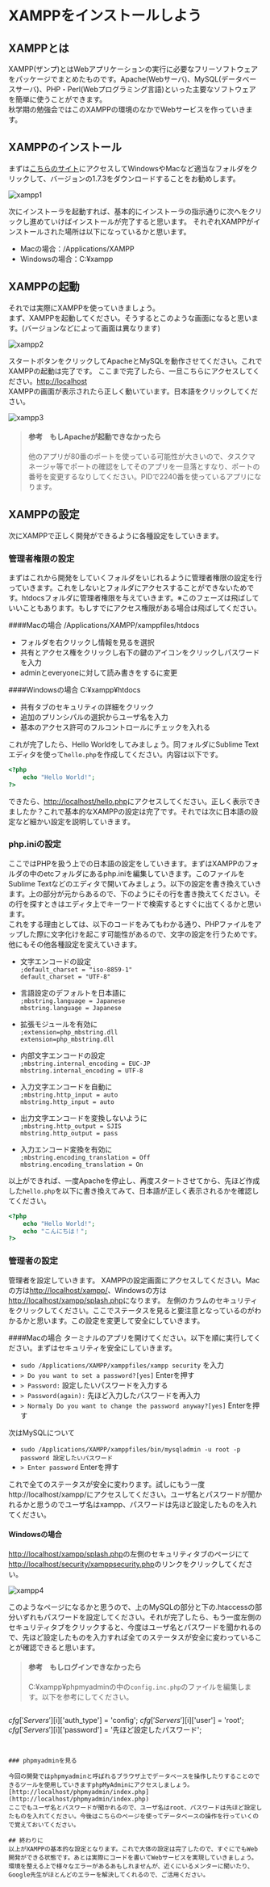 # XAMPPをインストールしよう

## XAMPPとは

XAMPP(ザンプ)とはWebアプリケーションの実行に必要なフリーソフトウェアをパッケージでまとめたものです。Apache(Webサーバ)、MySQL(データベースサーバ)、PHP・Perl(Webプログラミング言語)といった主要なソフトウェアを簡単に使うことができます。  
秋学期の勉強会ではこのXAMPPの環境のなかでWebサービスを作っていきます。


## XAMPPのインストール

まずは<a href="http://sourceforge.net/projects/xampp/files/" target="_blank">こちらのサイト</a>にアクセスしてWindowsやMacなど適当なフォルダをクリックして、バージョンの1.7.3をダウンロードすることをお勧めします。

![xampp1](./images/xampp1.png)  
  
次にインストーラを起動すれば、基本的にインストーラの指示通りに次へをクリックし進めていけばインストールが完了すると思います。
それぞれXAMPPがインストールされた場所は以下になっているかと思います。

* Macの場合：/Applications/XAMPP
* Windowsの場合：C:¥xampp

## XAMPPの起動

それでは実際にXAMPPを使っていきましょう。  
まず、XAMPPを起動してください。そうするとこのような画面になると思います。(バージョンなどによって画面は異なります)

![xampp2](./images/xampp2.png)  

スタートボタンをクリックしてApacheとMySQLを動作させてください。これでXAMPPの起動は完了です。
ここまで完了したら、一旦こちらにアクセスしてください。[http://localhost](http://localhost)  
XAMPPの画面が表示されたら正しく動いています。日本語をクリックしてください。

![xampp3](./images/xampp3.png)

> #### 参考　もしApacheが起動できなかったら
> 他のアプリが80番のポートを使っている可能性が大きいので、タスクマネージャ等でポートの確認をしてそのアプリを一旦落とすなり、ポートの番号を変更するなりしてください。PIDで2240番を使っているアプリになります。

## XAMPPの設定

次にXAMPPで正しく開発ができるように各種設定をしていきます。

### 管理者権限の設定

まずはこれから開発をしていくフォルダをいじれるように管理者権限の設定を行っていきます。これをしないとフォルダにアクセスすることができないためです。htdocsフォルダに管理者権限を与えていきます。※このフェーズは飛ばしていいこともあります。もしすでにアクセス権限がある場合は飛ばしてください。

####Macの場合
/Applications/XAMPP/xamppfiles/htdocs 

* フォルダを右クリックし情報を見るを選択
* 共有とアクセス権をクリックし右下の鍵のアイコンをクリックしパスワードを入力
* adminとeveryoneに対して読み書きをするに変更

####Windowsの場合
C:¥xampp¥htdocs

* 共有タブのセキュリティの詳細をクリック
* 追加のプリンシパルの選択からユーザ名を入力
* 基本のアクセス許可のフルコントロールにチェックを入れる

これが完了したら、Hello Worldをしてみましょう。同フォルダにSublime Textエディタを使って`hello.php`を作成してください。内容は以下です。

```php
<?php
    echo "Hello World!";
?>
```

できたら、[http://localhost/hello.php](http://localhost/hello.php)にアクセスしてください。正しく表示できましたか？これで基本的なXAMPPの設定は完了です。それでは次に日本語の設定など細かい設定を説明していきます。


### php.iniの設定

ここではPHPを扱う上での日本語の設定をしていきます。まずはXAMPPのフォルダの中のetcフォルダにあるphp.iniを編集していきます。このファイルをSublime Textなどのエディタで開いてみましょう。以下の設定を書き換えていきます。上の部分が元からあるので、下のようにその行を書き換えてください。その行を探すときはエディタ上でキーワードで検索するとすぐに出てくるかと思います。  
これをする理由としては、以下のコードをみてもわかる通り、PHPファイルをアップした際に文字化けを起こす可能性があるので、文字の設定を行うためです。他にもその他各種設定を変えていきます。

* 文字エンコードの設定  
`;default_charset = "iso-8859-1"`  
`default_charset = "UTF-8"`

* 言語設定のデフォルトを日本語に  
`;mbstring.language = Japanese`  
`mbstring.language = Japanese`

* 拡張モジュールを有効に  
`;extension=php_mbstring.dll`  
`extension=php_mbstring.dll`

* 内部文字エンコードの設定  
`;mbstring.internal_encoding = EUC-JP`  
`mbstring.internal_encoding = UTF-8`

* 入力文字エンコードを自動に  
`;mbstring.http_input = auto`  
`mbstring.http_input = auto`

* 出力文字エンコードを変換しないように  
`;mbstring.http_output = SJIS`  
`mbstring.http_output = pass`

* 入力エンコード変換を有効に  
`;mbstring.encoding_translation = Off`  
`mbstring.encoding_translation = On`

以上ができれば、一度Apacheを停止し、再度スタートさせてから、先ほど作成した`hello.php`を以下に書き換えてみて、日本語が正しく表示されるかを確認してください。

```php
<?php
    echo "Hello World!";
    echo "こんにちは！";
?>
```

### 管理者の設定

管理者を設定していきます。
XAMPPの設定画面にアクセスしてください。Macの方は[http://localhost/xampp/](http://localhost/xampp/)、Windowsの方は[http://localhost/xampp/splash.php](http://localhost/xampp/splash.php)になります。
左側のカラムのセキュリティをクリックしてください。ここでステータスを見ると要注意となっているのがわかるかと思います。この設定を変更して安全にしていきます。

####Macの場合
ターミナルのアプリを開けてください。以下を順に実行してください。まずはセキュリティを安全にしていきます。

* `sudo /Applications/XAMPP/xamppfiles/xampp security` を入力
* `> Do you want to set a password?[yes]` Enterを押す
* `> Password:` 設定したいパスワードを入力する
* `> Password(again):` 先ほど入力したパスワードを再入力
* `> Normaly Do you want to change the password anyway?[yes]` Enterを押す

次はMySQLについて

* `sudo /Applications/XAMPP/xamppfiles/bin/mysqladmin -u root -p password 設定したいパスワード`
* `> Enter password` Enterを押す

これで全てのステータスが安全に変わります。試しにもう一度http://localhost/xampp/にアクセスしてください。ユーザ名とパスワードが聞かれるかと思うのでユーザ名はxampp、パスワードは先ほど設定したものを入れてください。

#### Windowsの場合

[http://localhost/xampp/splash.php](http://localhost/xampp/splash.php)の左側のセキュリティタブのページにて[http://localhost/security/xamppsecurity.php](http://localhost/security/xamppsecurity.php)のリンクをクリックしてください。

![xampp4](./images/xampp4.png)  

このようなページになるかと思うので、上のMySQLの部分と下の.htaccessの部分いずれもパスワードを設定してください。それが完了したら、もう一度左側のセキュリティタブをクリックすると、今度はユーザ名とパスワードを聞かれるので、先ほど設定したものを入力すれば全てのステータスが安全に変わっていることが確認できると思います。

> #### 参考　もしログインできなかったら
> C:¥xampp¥phpmyadminの中の`config.inc.php`のファイルを編集します。以下を参考にしてください。

>```php
$cfg['Servers'][$i]['auth_type'] = 'config';
$cfg['Servers'][$i]['user'] = 'root';
$cfg['Servers'][$i]['password'] = '先ほど設定したパスワード';
```


### phpmyadminを見る

今回の開発ではphpmyadminと呼ばれるブラウザ上でデータベースを操作したりすることのできるツールを使用していきますphpMyAdminにアクセスしましょう。[http://localhost/phpmyadmin/index.php](http://localhost/phpmyadmin/index.php)
ここでもユーザ名とパスワードが聞かれるので、ユーザ名はroot、パスワードは先ほど設定したものを入れてください。今後はこちらのページを使ってデータベースの操作を行っていくので覚えておいてください。

## 終わりに
以上がXAMPPの基本的な設定となります。これで大体の設定は完了したので、すぐにでもWeb開発ができる状態です。あとは実際にコードを書いてWebサービスを実現していきましょう。環境を整える上で様々なエラーがあるあもしれませんが、近くにいるメンターに聞いたり、Google先生がほとんどのエラーを解決してくれるので、ご活用ください。

